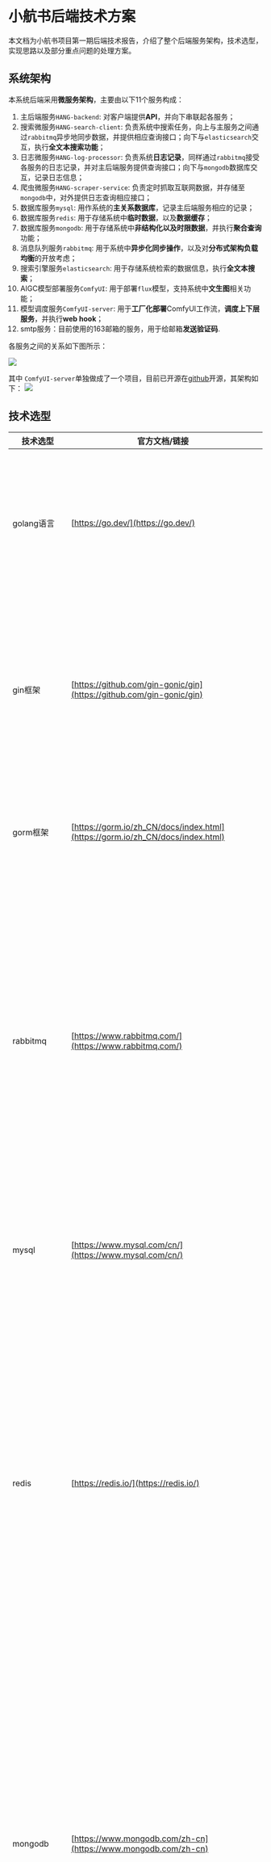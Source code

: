 # 小航书后端技术方案

本文档为小航书项目第一期后端技术报告，介绍了整个后端服务架构，技术选型，实现思路以及部分重点问题的处理方案。

## 系统架构

本系统后端采用**微服务架构**，主要由以下11个服务构成：

1. 主后端服务`HANG-backend`: 对客户端提供**API**，并向下串联起各服务；
2. 搜索微服务`HANG-search-client`: 负责系统中搜索任务，向上与主服务之间通过`rabbitmq`异步地同步数据，并提供相应查询接口；向下与`elasticsearch`交互，执行**全文本搜索功能**；
3. 日志微服务`HANG-log-processor`: 负责系统**日志记录**，同样通过`rabbitmq`接受各服务的日志记录，并对主后端服务提供查询接口；向下与`mongodb`数据库交互，记录日志信息；
4. 爬虫微服务`HANG-scraper-service`: 负责定时抓取互联网数据，并存储至`mongodb`中，对外提供日志查询相应接口；
5. 数据库服务`mysql`: 用作系统的**主关系数据库**，记录主后端服务相应的记录；
6. 数据库服务`redis`: 用于存储系统中**临时数据**，以及**数据缓存**；
7. 数据库服务`mongodb`: 用于存储系统中**非结构化以及时限数据**，并执行**聚合查询**功能；
8. 消息队列服务`rabbitmq`: 用于系统中**异步化同步操作**，以及对**分布式架构负载均衡**的开放考虑；
9. 搜索引擎服务`elasticsearch`: 用于存储系统检索的数据信息，执行**全文本搜索**；
10. AIGC模型部署服务`ComfyUI`: 用于部署`flux`模型，支持系统中**文生图**相关功能；
11. 模型调度服务`ComfyUI-server`: 用于**工厂化部署**ComfyUI工作流，**调度上下层服务**，并执行**web hook**；
12. smtp服务：目前使用的163邮箱的服务，用于给邮箱**发送验证码**.

各服务之间的关系如下图所示：

![](./images/backend.png)

其中 `ComfyUI-server`单独做成了一个项目，目前已开源在[github](https://github.com/Poseidon-fan/ComfyUI-server)开源，其架构如下：
![](./images/comfyui.png)
## 技术选型

| 技术选型      | 官方文档/链接                                                | 用途                                                         |                           选型考量                           |
| ------------- | ------------------------------------------------------------ | ------------------------------------------------------------ | :----------------------------------------------------------: |
| golang语言    | [https://go.dev/](https://go.dev/)                           | 主后端语言                                                   | go语言在主流后端语言中**效率当属最高**，纯编译设计以及协程的特性使得其运行效率远高于JAVA，python等语言实现的后端框架。 |
| gin框架       | [https://github.com/gin-gonic/gin](https://github.com/gin-gonic/gin) | 主后端框架                                                   | gin框架是go语言实现的应用级框架中**效率最高**，对并发支持的最好的框架，据官方评测单机最高可承受3.1W qps并发，且架构优良，功能完善，**对开发者非常友好**。 |
| gorm框架      | [https://gorm.io/zh_CN/docs/index.html](https://gorm.io/zh_CN/docs/index.html) | 主后端的ORM框架                                              | go语言中最完善的ORM框架，提供，包装了丰富的sql相关接口，**增加开发效率**。 |
| rabbitmq      | [https://www.rabbitmq.com/](https://www.rabbitmq.com/)       | 用于系统异步消息队列，同步各服务间信息。生产者为主后端，消费者为搜索微服务与日志微服务 | 全世界中最广泛使用的消息队列，**提供了多语言sdk**（系统中用到了go语言的amtp以及python的异步版本aio_pika）。相比kafka，socketmq等同类消息队列，rabbitmq更**轻量**，但**功能完善**，我们系统中主要使用了direct路由机制。该设计使得后面扩展为分布式架构时重构成本大大减小。 |
| mysql         | [https://www.mysql.com/cn/](https://www.mysql.com/cn/)       | 用作系统主关系数据库                                         | 世界上最流行的开源关系数据库之一，文档齐全，**各语言及框架支持完备**，性能也不错。 |
| redis         | [https://redis.io/](https://redis.io/)                       | 用于存储验证码等临时信息，以及数据缓存                       | 对于**验证码**这一类的数据而言，入库非常不合适，因为5min过期后就再也没用了，故而存储在内存里非常合适；同时系统中近期的帖子等信息会被频繁地访问，将部分**数据缓存**到内存中会大大减小系统查询开销；同时，目前系统中部分的锁机制实现方式是应用程序级别的锁，之后迁移到分布式架构时可能会使用redis实现**分布式锁** |
| mongodb       | [https://www.mongodb.com/zh-cn](https://www.mongodb.com/zh-cn) | 用于存储日志，爬虫所得数据等非结构化的，有存储时限的数据，并执行相应的聚合查询 | 系统中不同类比的日志信息，以及爬虫所得信息**嵌套层次太深**，常规的关系数据库受到第一范式的显示，处理起来相当吃力，mongo的**bson格式**存储使得系统系统可以轻松地处理这些信息；并且日志中部分类别，如访问日志等，一般设有**存储时限**，mongo的**ttl字段**的设定可以在系统层级处理这些，而无需应用程序的协调 |
| elasticsearch | [https://www.elastic.co/cn/elasticsearch](https://www.elastic.co/cn/elasticsearch) | 用作系统的分布式搜索引擎，执行全文本搜索功能                 | 系统需求分析时我们明确了树洞系统最核心的功能是对外提供精准的搜索能力，elastcearch作为上一代工业互联网的杰出产品，在稳定性以及效率上有着巨大的优势，能够轻松地执行**全文本搜索**的任务，并且其search_after功能的设定与系统**游标分页**功能兼容 |
| fastapi       | [https://fastapi.tiangolo.com/#interactive-api-docs-upgrade](https://fastapi.tiangolo.com/#interactive-api-docs-upgrade) | 用作搜索微服务以及日志微服务的http服务器                     | 由于其异步协程的特性，使得架构在一定程度上打破了python语言全局锁的限制，成为了python语言实现出的**性能最强**的后端框架，官方说法和go（编译，协程特性）语言以及node.js（JIT特性）的效率相当；且抽象层次非常高，**对开发者非常方便**，尤其适合用作微服务架构 |
| ComfyUI       | [https://github.com/comfyanonymous/ComfyUI](https://github.com/comfyanonymous/ComfyUI) | 用于部署flux模型相关工作流                                   | 当今世界AIGC领域**最流行的**Stable Diffusion系列模型的部署框架，其工作流设定以及内置的异步队列还有基础api端口还有节点式设计使得其非常**方便扩展** |

以上为系统中主要的技术选型，对于一些语言第三方sdk等不一一列举，可以参考系统源代码。

## 数据库表结构设计

略（数据库作业）

## 重点技术方案

### 1. 假名分配

由于本系统支持在一个帖子下匿名或实名发言，使得为用户在相应的帖子下发表评论时分配假名成为系统的关键功能，对于该功能，我在初期调研清华，北大等学校树洞论坛时发现大家的设定基本相同，如下：

1. 对于同一个帖子（post）而言，其下面的匿名发表评论的用户的假名之间不同，但统一用户发表多条评论时需使用同一假名；
2. 系统中假名的顺序是写死的，比如在同一帖子下，第一个匿名评论的用户叫Bob，第二个叫Alice...

我们认为该设定合理，不难抽象成如下的问题：

1. 对于相同的`post_id`，不同的`user_id`之间分配的假名应当不同；
2. 对于相同的`post_id`和`user_id`，应当只有用户第一次发表时才分配假名，后面再发言时使用相同的假名。

我参考了[清华大学第三代树洞的源码](https://github.com/treehollow/treehollow-backend)后，发现它们只是简单地在系统中为假名打表，然后用户发表评论时检测是否在同样的帖子下发表过评论，如果没有就分配一个假名。

但是这样的设计时存在bug的：在高并发的场景下，如果两个用户同时第一次地在某个帖子下发表评论，由于此处没有执行数据库的插入操作，会导致查询出的帖子下的匿名数是相同的，进而导致错误地分配了假名的问题。

为了解决上述隐患，我曾考虑过如下的解决思路：

- 简单线性映射：将`user_id + post_id`当作用户在特定帖子下在假名列表中的索引。这样哪怕帖子还没有出现，哪怕用户还没有在帖子下匿名发言，其假名已经是确定的了，这样会导致两个问题：
    1. 假名序列无限增长：随着系统中的用户数以及帖子数的增长，其索引值也会增加，当索引溢出时系统将出现无法挽回的bug
    2. 用户推断导致数据泄露：用户会发现自己在上一个帖子第二个匿名评论和下一个帖子第一个评论分配的假名是一样的，并且用户是知道自己的`user_id`以及相应的`post_id`的，不难推断出系统的设定，进而导致匿名系统泄露。
- 哈希加密：对`user_id`以及`post_id`联合进行哈希映射，映射到匿名集合索引。这样由于系统预先打表的数据长度有限，哈希映射的值域有限，导致不得不考虑哈希冲突的问题，并且由于映射规则恒定，一旦出现了哈希冲突，会导致系统无法进行扩展，限制太多。

最后的处理方案如下：

结合**数据库事务**以及**悲观锁机制**，将用户的分配假名整体的sql操作封装为数据库事务进行提交，同时利用go语言的mutex锁对`user_id`和`post_id`加锁，`post_id`为密钥，使得不同用户在同一个帖子下分配假名的操作同步执行，保证了数据正确性的同时，尽最大可能保证了并发效率（没有对整个service加密）。

### 2. 评论层级嵌套

经过调研，目前主流的论坛系统，如：[知乎](https://www.zhihu.com/)，[CSDN](https://www.csdn.net/)，[bilibili](https://www.bilibili.com/)等均采用了二级评论机制：

一个帖子中，发表评论的人为洞主，直接回复该条评论的为1级评论，而回复1级评论以及2级评论的评论都称为2级评论（递归嵌套），为实现系统外模式能够区分出一二级评论，我曾经考虑过这两种处理方案：

- 一二级评论单独拆成两张表：好处是一目了然，缺点是应用程序里管理较为麻烦，需要协调两张表对外提供统一的接口，并且该模式天然地无法支持多级评论的扩展的需求；
- 不区分一二级评论记录，只记录当前的评论回复的帖子/评论的id，查询时利用数据库的**递归查询**来实现。虽然现代的数据库产品一般都支持了递归查询的功能，但是毕竟对性能有较大的损失。

最后的处理方案如下：

对于一条评论，记录如下字段：

- `post_id`，表示这是哪个帖子下的评论。

- `reply_comment_id`，当该字段为0时表示这是对帖子的直接的回复，否则表示回复的评论的id（以此区分一二级评论）。
- `reply_root_comment_id`，根评论的id，当为一级评论时改字段为0，否则为根评论的id，以此进行评论的查询。

### 3. 全文本搜索功能与微服务架构

由于搜索是本系统的核心功能，并且可能成为系统负载压力最大的地方，也可能在以后做扩展，所以单独部署了一个服务去做搜索相关的业务处理。

技术调研时发现搜索功能主要有三种实现途径：

1. 关系数据库原生的全文本搜索：清华的源码里用的是`mysql`自带的，`postgres`也支持增加一个tsv字段来全文搜索。但是关系数据库自带的fulltext search其实很弱，重点体现在分词器上——`mysql`效果很差，`postgres`甚至对中文这种不靠空格分词的语言没有支持。[postgres的官方文档链接](https://www.postgresql.org/docs/current/textsearch.html)
2. Elastic search：上一代工业互联网的产品，用来做全文搜索算是最佳选择了，最终本期的选型也是这个。
3. Llama index结合向量数据库做语义搜索，比较新的技术，后面会考虑迁移到这上面来。

对于同步`es`的数据，其实完全没有必要同步——用户是不可见的。所以使用了`rabbitmq`做中间消息队列，异步地将数据同步到`rabbitmq`里，再由`rabbitmq`同步到`es`中。这里我们的主后端（go端）是队列的生产者，搜索端（python端）是其消费者，同时也提供搜索相关的服务。所以python端有两个作用：

1. 利用`aio_pika`连接`rabbitmq`，做队列的消费者
2. 利用`fastapi`做路由导航，对主后端提供搜索服务

### 4. 验证码存储

由于验证码信息5min后就会过期，且在系统中再没用任何用处，故而直接入库是对系统资源巨大的浪费，这里考虑使用`redis`将其存储到了内存里，设置了过期时间，完美地解决了时效的问题。

### 5. 日志存储

由于系统中日志信息类别多样，且嵌套层数过深，比如系统访问日志的格式如下：

```json
{
    "_id": "6754522730b0b0c49e851125",
    "type": 1,
    "level": 2,
    "source": 1,
    "timestamp": 1733579303,
    "request": {
        "method": "GET",
        "url": "/api/v1/posts?page_size=6",
        "headers": {
            "Accept-Encoding": "gzip",
            "Authorization": "Bearer eyJhbGciOiJIUzI1NiIsInR5cCI6IkpXVCJ9.eyJJRCI6MSwiTmFtZSI6IjIyMzcxNDI2Iiwic3ViIjoiVG9rZW4iLCJleHAiOjE3MzM1Nzk1MDQsImlhdCI6MTczMzU3NzcwNH0.x7LL2bDzLOiipfZkavG18IoI8DLfX-lO3Wks5ElrRpc",
            "Connection": "Keep-Alive",
            "Content-Type": "application/json",
            "User-Agent": "okhttp/4.11.0"
        },
        "client_ip": "124.127.236.65",
        "query_params": {
            "page_size": "6"
        }
    },
    "response": {
        "status_code": 200
    },
    "user": {
        "user_id": 1,
        "role": 1
    },
    "execution_time": 23,
    "request_id": "123",
    "expire_at": "2024-12-14T21:48:23.952000"
}
```

关系数据库受到第一范式的限制，处理这种结构的数据开销巨大。

并且由于不同级别的日志需要保存的时间是不同的，对于访问日志等低级别的日志信息可能15天就可以清理了，而对于高等级的需要延长时效甚至永久存储。在应用程序里实现这一点是不太方便的，更倾向于在系统级别就实现上述特性。

同时，对于日志信息的查询是系统设计的重中之重，要支持多维度的查询，这一点在关系数据库上实现的话需要多表连接，性能开销巨大。

而`mongodb`是这需求的完美解决方案，其优点体现在如下几点：

1. 本身基于`bson`格式存储，完全非结构化，能够适配多种类别的日志统一管理；
2. 其支持通过设置 TTL 使集合中的数据过期（见[https://www.mongodb.com/zh-cn/docs/manual/tutorial/expire-data/](https://www.bilibili.com/)），可以灵活且十分方便地处理这一需求；
3. 其强大的聚合查询功能使得查询更方便，灵活，高效。

故而最后选用`mongodb`存储系统的日志信息。而日志传输同样依靠`rabbitmq`实现，对不同级别的日志发送到同一交换机的不同路由键上，使得可以分开设定 TTL

### 6. 游标分页与上层接口统一化

对于系统中帖子，评论这类资源，采用分页的方式处理是必然的，但如何分页，如何处理并发读写问题，以及如何统筹服务间的传输格式并不是一个简单的事情。

以本系统的帖子资源为例，常规的`limit-offset`分页方式的实现就很简单：查询时只要前端指定`page`和`page_size`，后端就可以转化为相应的`limit`与`offset`，进行查询。但是在本系统中该方式有着无法容忍的设计缺陷：

1. 并发状态下`offset`不准确的问题：由于本系统中帖子的资源是动态的，不像百度，谷歌等搜索引擎那样是隔一段时间统一添加资源，故而可能出现这种情况：
    1. 用户A发送了查询请求，拿到了第一页的10条数据；
    2. 之后系统中有10个用户分别发了10条帖子；
    3. 用户A此时浏览完了第一页，再去请求第二页数据时发现返回的数据和上次的数据一模一样。。。。。。
2. 由于本系统的查询功能不止有常规的，还有和搜索为服务通信的带有query的查询，而`elasticsearch`根据相关度进行排序，且对这种`offset-limit`的查询开销巨大（因为它的实现需要把前面的数据都加载到内存里扫一遍）

故而本系统使用了游标分页的方式进行处理，有关其介绍可以参考[这篇文章](https://juejin.cn/post/7306483885101039642)。前端对应的实现为无限滚动的形式（如知乎）

在本系统查询时，都添加一个`cursor`字段，查询结束时会返回一个`next_cursor`字段，表示下一次查询时的游标，当没有下一页时该字段缺省。

对于不同的服务，cursor的格式可能不一样，这是因为后端实现的逻辑不同，但这一点对前端是透明的，只需要当作普通的字符串存储下来，交给后端处理即可。

对于后端，会判断是否带有`query`字段来区分走正常的数据库查询还是搜索微服务，对于数据库查询，一般而言`cursor`的格式为资源的`id`等（表示创建的时间），而对于搜索服务，往往由双字段组成：先通过关键词匹配度排序，再通过id等进行排序。

同时，为了判断是否查到末尾，需要在查询时多查一条，进而构造相应的`next_cursor`。

### 7. 用户权限管理

在本系统中，仿照数据库产品的存取控制方法，实现了自己的权限系统。具体而言如下：

1. 对于本系统中的各个操作，如发帖，审核课程资料，创建课程/标签等等，都对应着一个权限；
2. 将部分权限的集合赋予角色，使得可以工厂化地创建用户权限，本系统目前有三种角色：普通用户/管理员/超级管理员；
3. 修改其他人的权限本身也是一种权限，该权限只有超级管理员拥有，且不可转让。

这样就实现了完整的权限系统，同时在主后端里还实现了权限中间件，可以工厂化地创建，实现对用户某一操作的权限的检验。

由于权限本身并没有太多，故而在系统设计时将权限表放到内存里以做加速。

### 8. ComfyUI工作流部署

我将本项目单独抽离出来，目前已在github上开源，其设计思路可以参考 [https://github.com/Poseidon-fan/ComfyUI-server](https://github.com/Poseidon-fan/ComfyUI-server)

## 主后端架构设计

后端采用gin框架与gorm框架，但我又对其进行了一层封装，以脚手架的方式进行开发。

系统中的文件顶层目录如下所示：

- main.go: 程序启动入口
- cmd: 存放系统级指令，如启动和接受回收资源等
- config: 存放配置信息以及系统初始化的代码
- global: 存放全局变量
- custom_error: 自定义错误类别
- model: 数据表模型定义的地方
- dao: 直接对数据库进行增删改查操作的代码
- service: 系统对外提供的所有服务
- api: 与前端进行数据交互
- router: 注册路由的地方
- middleware: 中间件
- permission: 权限系统的代码
- utils: 一些工具函数，如redis存取，发邮件等

系统与前端交互主要分四层：

| 层         | 作用                                                         |
| ---------- | ------------------------------------------------------------ |
| middleware | 到达系统路由之前的校验，如鉴权接口是否带上了token的信息，以及是否有相应的权限操作对应的数据 |
| api        | 直接与前端进行数据交互，向上返回数据，向下调用各个service    |
| service    | 接受相应的参数，执行系统操作，往往需要向下调用dao层接口或与其他服务通信 |
| dao        | 直接操作数据库的地方，只写最基础的，原子的增删改查操作       |

以上均在代码里进行了二次封装，以脚手架方式规范开发。